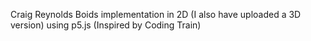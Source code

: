Craig Reynolds Boids implementation in 2D (I also have uploaded a 3D version) using p5.js (Inspired by Coding Train)
